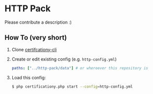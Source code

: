 HTTP Pack
=========

Please contribute a description :)

How To (very short)
-------------------

1. Clone [certifcationy-cli](https://github.com/certificationy/certificationy-cli)
2. Create or edit existing config (e.g. `http-config.yml`)

   ```yaml
   paths: ["../http-pack/data"] # or whereever this repository is
   ```

3. Load this config:

   ```sh
   $ php certificationy.php start --config=http-config.yml
   ```
